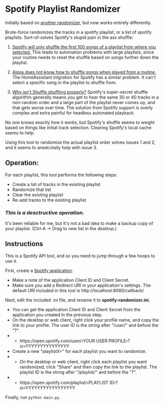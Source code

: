 # Spotify Playlist Randomizer
Initially based on [another randomizer](https://github.com/grantmcconnaughey/Spotify-Playlist-Randomizer), but now works entirely differently.

Brute-force randomizes the tracks in a spotify playlist, or a list of spotify playlists.
Sort-of-solves Spotify&#39;s stupid pain in the ass shuffle:

1. [Spotify will only shuffle the first 100 songs of a playlist from where you selected.](https://community.spotify.com/t5/Ongoing-Issues/Connect-only-plays-100-song-chunks-of-playlists/idi-p/1284690)
This leads to automation problems with large playlists, since your routine needs to reset the shuffle based on songs further down the playlist.

2. [Alexa does not know how to shuffle songs when played from a routine.](https://community.spotify.com/t5/Live-Ideas/echo-Playlists-Alexa-shuffle-command-for-routines/idi-p/4604442) The HomeAssistant intgration for Spotify has a similar problem. It can&#39;t select a specific song in the playlist to shuffle from.

 3. [Why isn't Shuffle shuffling properly?](https://community.spotify.com/t5/FAQs/Why-isn-t-Shuffle-shuffling-properly/ta-p/4684785)
Spotify&#39;s super-secret shuffle algorithm generally means you get to hear the same 30 or 40 tracks in a non-random order and a large part of the playlist never comes up, and that gets worse over time. The solution from Spotify support is overly complex and extra painful for headless automated playback.

No one knows exactly how it works, but Spotify&#39;s shuffle seems to weight based on things like initial track selection. Clearing Spotify&#39;s local cache seems to help.

Using this tool to randomize the actual playlist order solves issues 1 and 2, and it seems to anedcotally help with issue 3.

 ## Operation:
 For each playlist, this tool performs the following steps:
 - Create a list of tracks in the existing playlist
 - Randomize that list
 - Clear the existing playlist
 - Re-add tracks to the existing playlist

### *This is a desctructive operation.*
It&#39;s been reliable for me, but it&#39;s not a bad idea to make a backup copy of your playlist. (Ctrl-A -> Drag to new list in the desktop.)

## Instructions
This is a Spotify API tool, and so you need to jump through a few hoops to use it.

First, create a [Spotify application](https://developer.spotify.com/dashboard/applications).
- Make a note of the application Client ID and Client Secret.
- Make sure you add a Redirect URI in your application's settings. The default URI included in this tool is http&#58;&#47;&#47;localhost&colon;8080/callback/

Next, edit the included .ini file, and rename it to **spotify-randomizer.ini.**
- You can get the application Client ID and Client Secret from the application you created in the previous step.
- On the desktop or web client, right click your profile name, and copy the link to your profile. The user ID is the string after "/user/" and before the "?".
- - https&#58;&#47;&#47;open&period;spotify.com/user/&lsaquo;YOUR USER PROFILE&rsaquo;?si=YYYYYYYYYYYYYYY
- Create a new "playlistX=<PLAYLIST ID>" for each playlist you want to randomize.
- - On the desktop or web client, right click each playlist you want randomized, click "Share" and then copy the link to the playlist. The playlist ID is the string after "/playlist/" and before the "?".
- - https&#58;&#47;&#47;open&period;spotify.com/playlist/&lsaquo;PLAYLIST ID&rsaquo;?si=YYYYYYYYYYYYYYYYY

Finally, run `python main.py`.